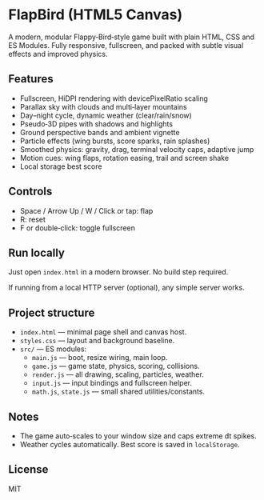 # FlapBird (HTML5 Canvas)

A modern, modular Flappy‑Bird‑style game built with plain HTML, CSS and ES Modules. Fully responsive, fullscreen, and packed with subtle visual effects and improved physics.

## Features
- Fullscreen, HiDPI rendering with devicePixelRatio scaling
- Parallax sky with clouds and multi‑layer mountains
- Day–night cycle, dynamic weather (clear/rain/snow)
- Pseudo‑3D pipes with shadows and highlights
- Ground perspective bands and ambient vignette
- Particle effects (wing bursts, score sparks, rain splashes)
- Smoothed physics: gravity, drag, terminal velocity caps, adaptive jump
- Motion cues: wing flaps, rotation easing, trail and screen shake
- Local storage best score

## Controls
- Space / Arrow Up / W / Click or tap: flap
- R: reset
- F or double‑click: toggle fullscreen

## Run locally
Just open `index.html` in a modern browser. No build step required.

If running from a local HTTP server (optional), any simple server works.

## Project structure
- `index.html` — minimal page shell and canvas host.
- `styles.css` — layout and background baseline.
- `src/` — ES modules:
  - `main.js` — boot, resize wiring, main loop.
  - `game.js` — game state, physics, scoring, collisions.
  - `render.js` — all drawing, scaling, particles, weather.
  - `input.js` — input bindings and fullscreen helper.
  - `math.js`, `state.js` — small shared utilities/constants.

## Notes
- The game auto‑scales to your window size and caps extreme dt spikes.
- Weather cycles automatically. Best score is saved in `localStorage`.

## License
MIT
